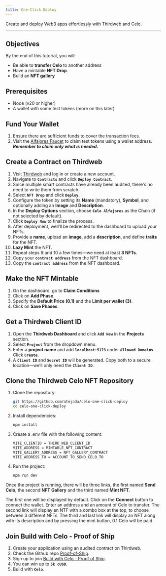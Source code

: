 ```yaml
---
title: One-Click Deploy
---
```


Create and deploy Web3 apps effortlessly with Thirdweb and Celo. 

---

## Objectives

By the end of this tutorial, you will:

- Be able to **transfer Celo** to another address
- Have a mintable **NFT Drop**.
- Build an **NFT gallery**

## Prerequisites

* Node (v20 or higher)
* A wallet with some test tokens (more on this later)

## Fund Your Wallet  

1. Ensure there are sufficient funds to cover the transaction fees.  
2. Visit the [Alfajores Faucet](https://faucet.celo.org/alfajores) to claim test tokens using a wallet address. ***Remember to claim only what is needed.***

## Create a Contract on Thirdweb

1. Visit [Thirdweb](https://thirdweb.com/login) and log in or create a new account.  
2. Navigate to **`Contracts`** and click **`Deploy Contract`**.  
3. Since multiple smart contracts have already been audited, there's no need to write them from scratch.  
4. Select **`NFT Drop`** and click **`Deploy`**.  
5. Configure the token by setting its **Name** (mandatory), **Symbol**, and optionally adding an **Image** and **Description**.  
6. In the **Deploy Options** section, choose **`Celo Alfajores`** as the Chain (if not selected by default).  
7. Click **`Deploy Now`** to finalize the process.  
8. After deployment, well’ll be redirected to the dashboard to upload your NFTs.  
9. Provide a **name**, upload an **image**, add a **description**, and define **traits** for the NFT.  
10. **Lazy Mint** the NFT.
11. Repeat steps 9 and 10 a few times—we need at least **3 NFTs**.  
12. Copy your **`contract address`** from the NFT dashboard.
13. Copy the **`contract address`** from the NFT dashboard.  

## Make the NFT Mintable

1. On the dashboard, go to **Claim Conditions**
2. Click on **Add Phase**.
2. Specify the **Default Price (0.1)** and the **Limit per wallet (3)**.
3. Click on **Save Phases**.

## Get a Thirdweb Client ID  

1. Open the **Thirdweb Dashboard** and click **`Add New`** in the **Projects** section.  
2. Select **`Project`** from the dropdown menu.  
3. Enter a **project name** and add **`localhost:5173`** under **`Allowed Domains`**. Click **`Create`**.  
4. A **`Client ID`** and **`Secret ID`** will be generated. Copy both to a secure location—we’ll only need the **`Client ID`**.  

## Clone the Thirdweb Celo NFT Repository  

1. Clone the repository: 

   ```sh
   git https://github.com/atejada/celo-one-click-deploy
   cd celo-one-click-deploy
   ```

2. Install dependencies:


   ```sh
   npm install
   ```

3. Create a .env file with the following content:


   ```sh
   VITE_CLIENTID = THIRD_WEB_CLIENT_ID
   VITE_ADDRESS = MINTABLE_NFT_CONTRACT
   VITE_GALLERY_ADDRESS = NFT_GALLERY_CONTRACT
   VITE_ADDRESS_TO = ACCOUNT_TO_SEND_CELO_TO
   ```	

4. Run the project:


   ```sh
   npm run dev
   ```

Once the project is running, there will be three links, the first named **Send Celo**, the second **NFT Gallery** and the third 
named **Mint NFT**.

The first one will be displayed by default. Click on the **Connect** button to connect the wallet. Enter an 
address and an amount of Celo to transfer. The second link will display an NTF with a combo box at the top, to choose between 3 different
NFTs. The third and last link will display an NFT along with its description and by pressing the mint button, 0.1 Celo will be paid.

## Join Build with Celo - Proof of Ship

1. Create your application using an audited contract on Thirdweb.
2. Check the Github repo [Proof-of-Ship](https://github.com/celo-org/Proof-of-Ship?tab=readme-ov-file).
3. Sign up to join [Build with Celo - Proof of Ship](https://celo.lemonade.social/e/4JkhOXcD).
4. You can win up to **`5k cUSD`**.
5. Build with **`Celo`**.
